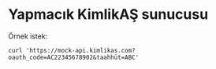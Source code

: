 # Yapmacık KimlikAŞ sunucusu

Örnek istek:
``` shell
curl 'https://mock-api.kimlikas.com?oauth_code=AC22345678902&taahhüt=ABC'
```
